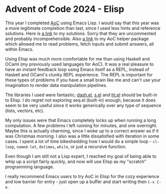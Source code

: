 # Advent of Code 2024 - Elisp
<!-- %TIMESTAMP=1735193794% -->

This year I completed [AoC](https://adventofcode.com) using Emacs Lisp. I would
say that this year was a more legitimate completion than last, since I used less
hints and reference solutions. Here is [a
link](https://github.com/trevarj/advent-of-code/tree/master/2024) to my
solutions. Sorry that they are uncommented and probably incomprehensible. Also
[a link](https://github.com/trevarj/emacs.d/blob/master/lisp/aoc.el) to my AoC
helper package which allowed me to read problems, fetch inputs and submit
answers, all within Emacs.

Using Elisp was much more comfortable for me than using Haskell and OCaml (my
previously used languages for AoC). It was a real pleasure to have an instant
feedback loop using Emacs itself as a REPL, instead of Haskell and OCaml's
clunky REPL experience. The REPL is important for these types of problems if you
have a small brain like me and can't use your imagination to render data
manipulation pipelines.

The libraries I used were fantastic;
[dash.el](https://github.com/magnars/dash.el),
[s.el](https://github.com/magnars/s.el) and
[ht.el](https://github.com/Wilfred/ht.el) should be built-in to Elisp. I do
regret not exploring seq.el (built-in) enough, because it does seem to be very
useful since it works generically over any type of sequence (lists, vectors,
etc).

My only issues were that Emacs completely locks up when running a long
computation. A few problems I left running for minutes, and one overnight. Maybe
this is actually charming, since I woke up to a correct answer as if it was
Christmas morning. I also was a little dissatisfied with iteration in some
cases. I spent a lot of time bikeshedding how I would do a simple loop -
`cl-loop`, `named-let`, `dotimes`, `while`, or just a recursive function.

Even though I am still not a Lisp expert, I reached my goal of being able to
whip up a script fairly quickly, and now will use Elisp as my "scratch"
programming language.

I really recommend Emacs users to try AoC in Elisp for the cozy experience and
low barrier for entry - just open up a buffer and start writing then `C-x C-e`.
